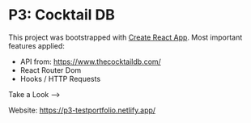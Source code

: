 # P3: Cocktail DB
This project was bootstrapped with [Create React App](https://github.com/facebook/create-react-app).
Most important features applied:
  - API from: https://www.thecocktaildb.com/
  - React Router Dom
  - Hooks / HTTP Requests
  

Take a Look -->

Website: https://p3-testportfolio.netlify.app/

